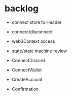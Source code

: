 
# backlog
- connect store to Header
- connect/disconnect
- web3Context access

- state/state machine review

- ConnectDiscord
- ConnectWallet
- CreateAccount
- Confirmation